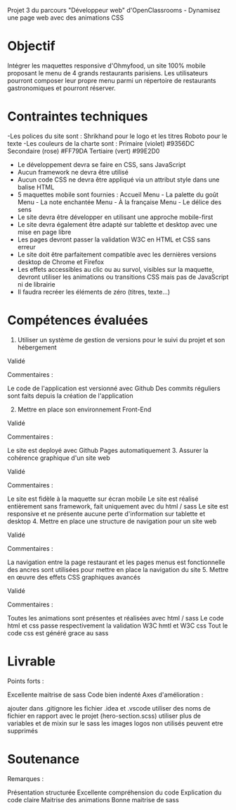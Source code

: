 Projet 3 du parcours "Développeur web" d'OpenClassrooms - Dynamisez une page web avec des animations CSS

# Objectif

Intégrer les maquettes responsive d'Ohmyfood, un site 100% mobile proposant le menu de 4 grands restaurants parisiens. Les utilisateurs pourront composer leur propre menu parmi un répertoire de restaurants gastronomiques et pourront réserver.

# Contraintes techniques

-Les polices du site sont :
Shrikhand pour le logo et les titres
Roboto pour le texte
-Les couleurs de la charte sont :
Primaire (violet) #9356DC
Secondaire (rose) #FF79DA
Tertiaire (vert) #99E2D0

- Le développement devra se faire en CSS, sans JavaScript
- Aucun framework ne devra être utilisé
- Aucun code CSS ne devra être appliqué via un attribut style dans une balise HTML
- 5 maquettes mobile sont fournies :
  Accueil
  Menu - La palette du goût
  Menu - La note enchantée
  Menu - À la française
  Menu - Le délice des sens
- Le site devra être développer en utilisant une approche mobile-first
- Le site devra également être adapté sur tablette et desktop avec une mise en page libre
- Les pages devront passer la validation W3C en HTML et CSS sans erreur
- Le site doit être parfaitement compatible avec les dernières versions desktop de Chrome et Firefox
- Les effets accessibles au clic ou au survol, visibles sur la maquette, devront utiliser les animations ou transitions CSS mais pas de JavaScript ni de librairie
- Il faudra recréer les éléments de zéro (titres, texte...)

# Compétences évaluées

1. Utiliser un système de gestion de versions pour le suivi du projet et son hébergement

Validé

Commentaires :

Le code de l'application est versionné avec Github
Des commits réguliers sont faits depuis la création de l'application

2. Mettre en place son environnement Front-End

Validé

Commentaires :

Le site est deployé avec Github Pages automatiquement 3. Assurer la cohérence graphique d'un site web

Validé

Commentaires :

Le site est fidèle à la maquette sur écran mobile
Le site est réalisé entièrement sans framework, fait uniquement avec du html / sass
Le site est responsive et ne présente aucune perte d'information sur tablette et desktop 4. Mettre en place une structure de navigation pour un site web

Validé

Commentaires :

La navigation entre la page restaurant et les pages menus est fonctionnelle
des ancres sont utilisées pour mettre en place la navigation du site 5. Mettre en œuvre des effets CSS graphiques avancés

Validé

Commentaires :

Toutes les animations sont présentes et réalisées avec html / sass
Le code html et css passe respectivement la validation W3C hmtl et W3C css
Tout le code css est généré grace au sass

# Livrable

Points forts :

Excellente maitrise de sass
Code bien indenté
Axes d'amélioration :

ajouter dans .gitignore les fichier .idea et .vscode
utiliser des noms de fichier en rapport avec le projet (hero-section.scss)
utiliser plus de variables et de mixin sur le sass
les images logos non utilisés peuvent etre supprimés

# Soutenance

Remarques :

Présentation structurée
Excellente compréhension du code
Explication du code claire
Maitrise des animations
Bonne maitrise de sass
